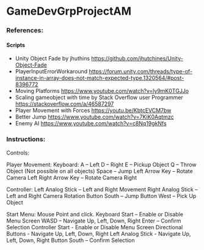 # GameDevGrpProjectAM

### References:

#### Scripts

- Unity Object Fade by jhuthins
https://github.com/jhutchines/Unity-Object-Fade
- PlayerInputErrorWorkaround
https://forum.unity.com/threads/type-of-instance-in-array-does-not-match-expected-type.1320564/#post-8396772
- Moving Platforms
https://www.youtube.com/watch?v=ly9mK0TGJJo
- Scaling gameobject with time by Stack Overflow user Programmer
https://stackoverflow.com/a/46587297
- Player Movement with Forces
https://youtu.be/KbtcEVCM7bw
- Better Jump
https://www.youtube.com/watch?v=7KiK0Aqtmzc
- Enemy AI
https://www.youtube.com/watch?v=c8Nq19gkNfs


### Instructions:

Controls:

Player Movement:
Keyboard:
A – Left
D – Right
E – Pickup Object
Q – Throw Object (Not possible on all objects)
Space – Jump
Left Arrow Key – Rotate Camera Left
Right Arrow Key – Rotate Camera Right


Controller:
Left Analog Stick – Left and Right Movement
Right Analog Stick – Left and Right Camera Rotation
Button South – Jump
Button West – Pick Up Object

Start Menu:
Mouse
Point and click.
Keyboard
Start – Enable or Disable Menu Screen
WASD – Navigate Up, Left, Down, Right
Enter – Confirm Selection
Controller
Start - Enable or Disable Menu Screen
Directional Buttons - Navigate Up, Left, Down, Right
Left Analog Stick - Navigate Up, Left, Down, Right
Button South – Confirm Selection




